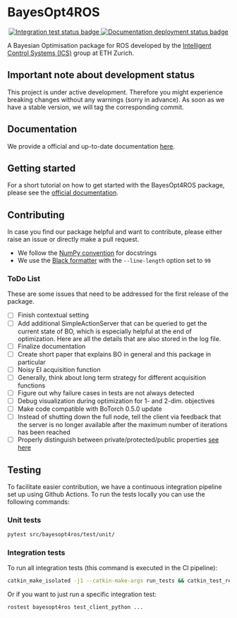 # BayesOpt4ROS

<p align="center">
  <a href="https://github.com/lukasfro/bayesopt4ros/actions">
    <img src="https://github.com/lukasfro/bayesopt4ros/actions/workflows/continuous_integration.yml/badge.svg" alt="Integration test status badge">
  </a>
  
  <a href="https://github.com/lukasfro/bayesopt4ros/actions">
    <img src="https://github.com/lukasfro/bayesopt4ros/actions/workflows/documentation_deployment.yml/badge.svg" alt="Documentation deployment status badge">
  </a>
</p>

A Bayesian Optimisation package for ROS developed by the [Intelligent Control Systems (ICS)](https://idsc.ethz.ch/research-zeilinger.html) group at ETH Zurich. 

## Important note about development status

This project is under active development.
Therefore you might experience breaking changes without any warnings (sorry in advance).
As soon as we have a stable version, we will tag the corresponding commit.

## Documentation

We provide a official and up-to-date documentation [here](https://lukasfro.github.io/bayesopt4ros/).

## Getting started

For a short tutorial on how to get started with the BayesOpt4ROS package, please see the [official documentation](https://lukasfro.github.io/bayesopt4ros/getting_started.html).

## Contributing

In case you find our package helpful and want to contribute, please either raise an issue or directly make a pull request.

- We follow the [NumPy convention](https://numpydoc.readthedocs.io/en/latest/format.html) for docstrings
- We use the [Black formatter](https://black.readthedocs.io/en/stable/usage_and_configuration/the_basics.html) with the `--line-length` option set to `99`

### ToDo List

These are some issues that need to be addressed for the first release of the package.

- [ ] Finish contextual setting
- [ ] Add additional SimpleActionServer that can be queried to get the current state of BO, which is especially helpful at the end of optimization. Here are all the details that are also stored in the log file.
- [ ] Finalize documentation 
- [ ] Create short paper that explains BO in general and this package in particular
- [ ] Noisy EI acquisition function
- [ ] Generally, think about long term strategy for different acquisition functions
- [ ] Figure out why failure cases in tests are not always detected
- [ ] Debug visualization during optimization for 1- and 2-dim. objectives
- [ ] Make code compatible with BoTorch 0.5.0 update
- [ ] Instead of shutting down the full node, tell the client via feedback that the server is no longer available after the maximum number of iterations has been reached
- [ ] Properly distinguish between private/protected/public properties [see here](https://www.tutorialsteacher.com/python/public-private-protected-modifiers)
## Testing

To facilitate easier contribution, we have a continuous integration pipeline set up using Github Actions.
To run the tests locally you can use the following commands:

### Unit tests
```bash
pytest src/bayesopt4ros/test/unit/
```

### Integration tests
To run all integration tests (this command is executed in the CI pipeline):
```bash
catkin_make_isolated -j1 --catkin-make-args run_tests && catkin_test_results
```

Or if you want to just run a specific integration test:
```bash
rostest bayesopt4ros test_client_python ...
```
